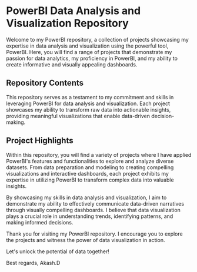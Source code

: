 # PowerBI Data Analysis and Visualization Repository
Welcome to my PowerBI repository, a collection of projects showcasing my expertise in data analysis and visualization using the powerful tool, PowerBI. Here, you will find a range of projects that demonstrate my passion for data analytics, my proficiency in PowerBI, and my ability to create informative and visually appealing dashboards.

## Repository Contents
This repository serves as a testament to my commitment and skills in leveraging PowerBI for data analysis and visualization. Each project showcases my ability to transform raw data into actionable insights, providing meaningful visualizations that enable data-driven decision-making.

## Project Highlights
Within this repository, you will find a variety of projects where I have applied PowerBI's features and functionalities to explore and analyze diverse datasets. From data preparation and modeling to creating compelling visualizations and interactive dashboards, each project exhibits my expertise in utilizing PowerBI to transform complex data into valuable insights.

By showcasing my skills in data analysis and visualization, I aim to demonstrate my ability to effectively communicate data-driven narratives through visually compelling dashboards. I believe that data visualization plays a crucial role in understanding trends, identifying patterns, and making informed decisions.

Thank you for visiting my PowerBI repository. I encourage you to explore the projects and witness the power of data visualization in action.

Let's unlock the potential of data together!

Best regards,
Akash.D
